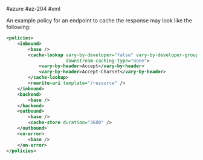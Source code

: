 #azure #az-204 #xml 

An example policy for an endpoint to cache the response may look like the following:
```xml
<policies>
	<inbound>
		<base />
		<cache-lookup vary-by-developer="false" vary-by-developer-groups="false"
		              downstream-caching-type="none">
		    <vary-by-header>Accept</vary-by-header>
		    <vary-by-header>Accept-Charset</vary-by-header>	
		</cache-lookup>
		<rewrite-uri template="/resource" />
	</inbound>
	<backend>
		<base />
	</backend>
	<outbound>
		<base />
		<cache-store duration="3600" />
	</outbound>
	<on-error>
		<base />
	</on-error>
</policies>
```